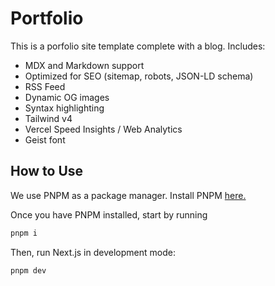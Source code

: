 # Portfolio

This is a porfolio site template complete with a blog. Includes:

- MDX and Markdown support
- Optimized for SEO (sitemap, robots, JSON-LD schema)
- RSS Feed
- Dynamic OG images
- Syntax highlighting
- Tailwind v4
- Vercel Speed Insights / Web Analytics
- Geist font


## How to Use
We use PNPM as a package manager. Install PNPM [here.](https://pnpm.io/installation)
 
Once you have PNPM installed, start by running 
```bash
pnpm i
```


Then, run Next.js in development mode:

```bash
pnpm dev
```

